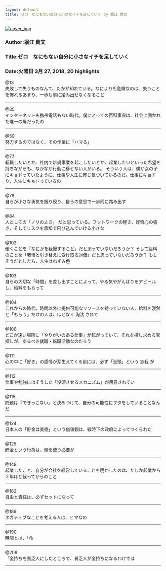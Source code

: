 ```yaml
---
layout: default
title: ゼロ　なにもない自分に小さなイチを足していく by 堀江 貴文
---
```


[![cover_img](http://images-jp.amazon.com/images/P/B00G9KDQQU.09.MZZZZZZZ.jpg)](https://www.amazon.co.jp/dp/B00G9KDQQU)  
### Author:堀江 貴文  
### Title:ゼロ　なにもない自分に小さなイチを足していく  
### Date:火曜日 3月 27, 2018, 20 highlights
  
@13  
失敗して失うものなんて、たかが知れている。なによりも危険なのは、失うことを怖れるあまり、一歩も前に踏み出せなくなること  
***
  
@35  
インターネットも携帯電話もない時代。僕にとっての百科事典は、社会に開かれた唯一の扉だったの  
***
  
@59  
努力するのではなく、その作業に「ハマる」  
***
  
@77  
転職したいとか、社内で新規事業を起こしたいとか、起業したいといった希望を持ちながらも、なかなか行動に移せない人がいる。 そういう人は、僕が女の子にキョドっていたように、仕事や人生に怖じ気づいているのだ。仕事にキョドり、人生にキョドっているの  
***
  
@78  
自らが小さな勇気を振り絞り、自らの意思で一歩前に踏み出す  
***
  
@84  
人としての「ノリのよさ」 だと思っている。フットワークの軽さ、好奇心の強さ、そしてリスクを承知で飛び込んでいける小さな  
***
  
@102  
働くことを「なにかを我慢すること」だと思っていないだろうか？ そして給料のことを「我慢と引き替えに受け取る対価」だと思っていないだろうか？ もしそうだとしたら、人生はねずみ色  
***
  
@103  
自らの大切な「時間」を差し出すことによって、やる気やがんばりをアピールし、給料をもらって  
***
  
@104  
これからの時代、時間以外に提供可能なリソースを持っていない人、給料を漫然と「もらう」だけの人は、ほどなく 淘汰 されて  
***
  
@106  
どこか遠い場所に「やりがいのある仕事」が転がっていて、それを探し求める宝探しが、あるべき就職・転職活動なのだろう  
***
  
@111  
心の中に「好き」の感情が芽生えてくる前には、必ず「没頭」という 忘我 が  
***
  
@112  
仕事や勉強にはそうした「没頭させるメカニズム」が用意されてい  
***
  
@115  
問題は『できっこない』と決めつけて、自分の可能性にフタをしていることなんだ  
***
  
@124  
日本人の「貯金は美徳」という価値観は、戦時下の政府によってつくられた  
***
  
@125  
貯金という行為は、頭を使う必要が  
***
  
@148  
起業したこと、自分が会社を経営していることを明かしたのは、たしか起業から２年ほど経ってからのこと  
***
  
@182  
自由と責任は、必ずセットになって  
***
  
@189  
ネガティブなことを考える人は、ヒマなの  
***
  
@190  
時間とは、「命  
***
  
@209  
「金持ちを貧乏人にしたところで、貧乏人が金持ちになるわけでは  
***